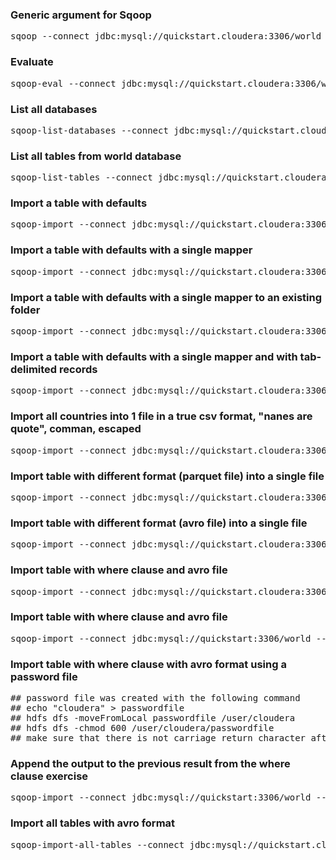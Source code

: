 ### Generic argument for Sqoop
<pre>sqoop --connect jdbc:mysql://quickstart.cloudera:3306/world --username root -P</pre>

### Evaluate
<pre>sqoop-eval --connect jdbc:mysql://quickstart.cloudera:3306/world --username root -P --query "show databases"</pre>

### List all databases
<pre>sqoop-list-databases --connect jdbc:mysql://quickstart.cloudera:3306 --username root -P</pre>

### List all tables from <b>world</b> database
<pre>sqoop-list-tables --connect jdbc:mysql://quickstart.cloudera:3306/world --username root -P</pre>

### Import a table with defaults
<pre>sqoop-import --connect jdbc:mysql://quickstart.cloudera:3306/world --username root --table city --target-dir /user/cloudera/output/handson_train/may/sqoop/import/city-defaults -P</pre>

### Import a table with defaults with a single mapper
<pre>sqoop-import --connect jdbc:mysql://quickstart.cloudera:3306/world --username root --table city --target-dir /user/cloudera/output/handson_train/may/sqoop/import/city-defaults-singlemapper -m 1 -P</pre>

### Import a table with defaults with a single mapper to an existing folder
<pre>sqoop-import --connect jdbc:mysql://quickstart.cloudera:3306/world --username root --table city --target-dir /user/cloudera/output/handson_train/may/sqoop/import/city-defaults-singlemapper -m 1 --append -P</pre>

### Import a table with defaults with a single mapper and with tab-delimited records
<pre>sqoop-import --connect jdbc:mysql://quickstart.cloudera:3306/world --username root  --table city --target-dir /user/cloudera/output/handson_train/may/sqoop/import/city-tab-delimited -m 1 --fields-terminated-by '\t' --append -P</pre>

### Import all countries into 1 file in a true csv format, "nanes are quote", comman, escaped
<pre>sqoop-import --connect jdbc:mysql://quickstart.cloudera:3306/world --username root  --table city --target-dir /user/cloudera/output/handson_train/may/sqoop/import/city-csv-format -m 1 --fields-terminated-by ',' --enclosed-by "\"" --escaped-by "\\"  -P</pre>

### Import table with different format (parquet file) into a single file
<pre>sqoop-import --connect jdbc:mysql://quickstart.cloudera:3306/world --username root  --table city --target-dir /user/cloudera/output/handson_train/may/sqoop/import/city-parquet -m 1 --as-parquetfile -P</pre>

### Import table with different format (avro file) into a single file
<pre>sqoop-import --connect jdbc:mysql://quickstart.cloudera:3306/world --username root  --table city --target-dir /user/cloudera/output/handson_train/may/sqoop/import/city-avro -m 1 --as-avrodatafile  -P</pre>

### Import table with where clause and avro file
<pre>sqoop-import --connect jdbc:mysql://quickstart.cloudera:3306/world --username root  --table city --target-dir /user/cloudera/output/handson_train/may/sqoop/import/city-where-population-avro -m 1 --as-avrodatafile --where 'population > 100000'  -P</pre>

### Import table with where clause and avro file
<pre>sqoop-import --connect jdbc:mysql://quickstart:3306/world --username root --table city --target-dir /user/cloudera/output/handson_train/sqoop/city_na -m 2 --fields-terminated-by \001 --as-avrodatafile --where "countryCode in ('USA', 'CAN', 'MEX')" -P</pre>

### Import table with where clause with avro format using a password file
<pre>
## password file was created with the following command
## echo "cloudera" > passwordfile
## hdfs dfs -moveFromLocal passwordfile /user/cloudera
## hdfs dfs -chmod 600 /user/cloudera/passwordfile
## make sure that there is not carriage return character after the cloudera password in the file
</pre>

### Append the output to the previous result from the where clause exercise
<pre>sqoop-import --connect jdbc:mysql://quickstart:3306/world --username root --table city --target-dir /user/cloudera/output/handson_train/sqoop/city_na -m 2 --fields-terminated-by \001 --as-avrodatafile --where "countryCode in ('USA', 'CAN', 'MEX')" --password-file /user/cloudera/passwordfile --append</pre>

### Import all tables with avro format
<pre>sqoop-import-all-tables --connect jdbc:mysql://quickstart.cloudera:3306/world --username root  --warehouse-dir /user/cloudera/output/handson_train/may/sqoop/importall/world -m 1 --as-avrodatafile --password-file /user/cloudera/passwordfile</pre>
